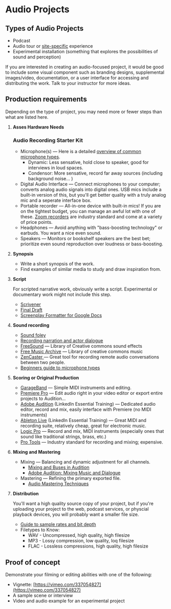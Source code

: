 # Audio Projects


## Types of Audio Projects
* Podcast 
* Audio tour or [site-specific](https://www.guggenheim.org/artwork/movement/site-specific-artenvironmental-art) experience
* Experimental installation \(something that explores the possibilities of sound and perception\)

If you are interested in creating an audio-focused project, it would be good to include some visual component such as branding designs, supplemental images/video, documentation, or a user interface for accessing and distributing the work. Talk to your instructor for more ideas.

## Production requirements

Depending on the type of project, you may need more or fewer steps than what are listed here.


1. **Asses Hardware Needs**

   ### Audio Recording Starter Kit

   * Microphone(s) — Here is a detailed [overview of common microphone types](https://ehomerecordingstudio.com/types-of-microphones/).
      * Dynamic: Less sensative, hold close to speaker, good for interviews in loud spaces.
      * Condensor: More sensative, record far away sources \(including background noise... \)
   * Digital Audio Interface — Connect microphones to your computer; converts analog audio signals into digital ones. USB mics include a built-in version of this, but you'll get better quality with a truly analog mic and a seperate interface box. 
   * Portable recorder — All-in-one device with built-in mics! If you are on the tightest budget, you can manage an awful lot with one of these. [Zoom recorders](https://www.zoom-na.com) are industry standard and come at a variety of price points.
   * Headphones — Avoid anything with "bass-boosting technology" or earbuds. You want a nice even sound.
   * Speakers — Monitors or bookshelf speakers are the best bet; prioritize even sound reproduction over loudness or bass-boosting.

2. **Synopsis**

   * Write a short synopsis of the work.
   * Find examples of similar media to study and draw inspiration from.

3. **Script**

   For scripted narrative work, obviously write a script. Experimental or documentary work might not include this step.

   * [Scrivener](https://www.literatureandlatte.com/scrivener/overview)
   * [Final Draft](https://www.finaldraft.com/)
   * [Screenplay Formatter for Google Docs](https://gsuite.google.com/marketplace/app/screenplay_formatter/351965757287)
   
   
4. **Sound recording**
   * [Sound foley](https://www.youtube.com/watch?v=U_tqB4IZvMk)
   * [Recording narration and actor dialogue](http://www.scarycow.com/lowbudgetaudio/)
   * [FreeSound](https://freesound.org/) — Library of Creative commons sound effects
   * [Free Music Archive](https://freemusicarchive.org/) — Library of creative commons music
   * [ZenCaster ](https://zencastr.com/)— Great tool for recording remote audio conversations between two people.
   * [Beginners guide to microphone types](https://ehomerecordingstudio.com/types-of-microphones/)

6. **Scoring or Original Production**

   * [GarageBand](https://www.linkedin.com/learning/premiere-pro-guru-audio-workflow-and-the-essential-sound-panel/) — Simple MIDI instruments and editing. 
   * [Premiere Pro](https://www.linkedin.com/learning/premiere-pro-guru-audio-workflow-and-the-essential-sound-panel/) — Edit audio right in your video editor or export entire projects to Audition...
   * [Adobe Audition](https://www.linkedin.com/learning/audition-cc-2019-essential-training/discover-adobe-audition-2019?u=76811570) \(LinkedIn Essential Training\) — Dedicated audio editor, record and mix, easily interface with Premiere \(no MIDI instruments\)
   * [Ableton Live](https://www.linkedin.com/learning/premiere-pro-guru-audio-workflow-and-the-essential-sound-panel/) \(LinkedIn Essential Training\) — Great MIDI and recording suite, relatively cheap, great for electronic music.
   * [Logic Pro](https://www.apple.com/logic-pro/) — Record and mix, MIDI instruments \(especially ones that sound like traditional strings, brass, etc.\)
   * [Pro Tools](https://www.lynda.com/Pro-Tools-8-tutorials/film-scoring/52768-2.html?org=psu.edu) — Industry standard for recording and mixing; expensive.

7. **Mixing and Mastering**
   * Mixing — Balancing and dynamic adjustment for all channels.
      * [Mixing and Buses in Audition](https://www.linkedin.com/learning/audition-cc-2019-essential-training/understanding-the-mixer-panel?u=76811570)
      * [Adobe Audition: Mixing Music and Dialogue](https://www.linkedin.com/learning/adobe-audition-mixing-music-and-dialog/welcome?u=76811570)
   * Mastering — Refining the primary exported file.
      * [Audio Mastering Techniques](https://www.linkedin.com/learning/audio-mastering-techniques/welcome?u=76811570)
8. **Distribution**

   You'll want a high quality source copy of your project, but if you're uploading your project to the web, podcast services, or physcial playback devices, you will probably want a smaller file size.

   * [Guide to sample rates and bit depth](https://www.izotope.com/en/learn/digital-audio-basics-sample-rate-and-bit-depth.html)
   * Filetypes to Know:
      * WAV - Uncompressed, high quality, high filesize
      * MP3 - Lossy compression, low quality, loq filesize
      * FLAC - Lossless compressions, high quality, high filesize

   


   

## Proof of concept

Demonstrate your filming or editing abilities with one of the following:

* Vignette: [https://vimeo.com/337054827](https://vimeo.com/337054827)
* A sample scene or interview
* Video and audio example for an experimental project




